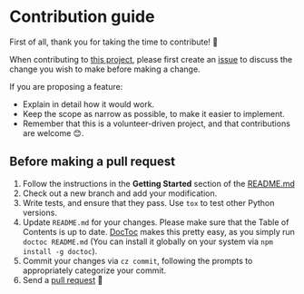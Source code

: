 # Contribution guide

First of all, thank you for taking the time to contribute! 🎉

When contributing to [this project](https://github.com/engineervix/garmin-activity-share), please first create an [issue](https://github.com/engineervix/garmin-activity-share/issues) to discuss the change you wish to make before making a change.

If you are proposing a feature:

- Explain in detail how it would work.
- Keep the scope as narrow as possible, to make it easier to implement.
- Remember that this is a volunteer-driven project, and that contributions are welcome 😊.

## Before making a pull request

1. Follow the instructions in the **Getting Started** section of the [README.md](https://github.com/engineervix/garmin-activity-share#getting-started)
2. Check out a new branch and add your modification.
3. Write tests, and ensure that they pass. Use `tox` to test other Python versions.
4. Update `README.md` for your changes. Please make sure that the Table of Contents is up to date. [DocToc](https://github.com/thlorenz/doctoc) makes this pretty easy, as you simply run `doctoc README.md` (You can install it globally on your system via `npm install -g doctoc`).
5. Commit your changes via `cz commit`, following the prompts to appropriately categorize your commit.
6. Send a [pull request](https://github.com/engineervix/garmin-activity-share/pulls) 🙏
